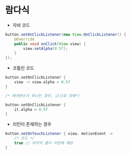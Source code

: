 # 람다식

- 자바 코드

```java
button.setOnClickListener(new View.OnClickListener() {
    @Override
    public void onClick(View view) {
        view.setAlpha(0.5f);
    }
});
```

- 코틀린 코드

```kotlin
button.setOnClickListener {
    view -> view.alpha = 0.5f
}

/* 매개변수가 하나인 경우, it으로 대체*/

button.setOnClickListener {
    it.alpha = 0.5f
}

```

- 리턴이 존재하는 경우

```java
button.setOnTouchListener { view, motionEvent ->
    /* 코드 */
    true // 마지막 줄이 리턴에 해당
}
```

